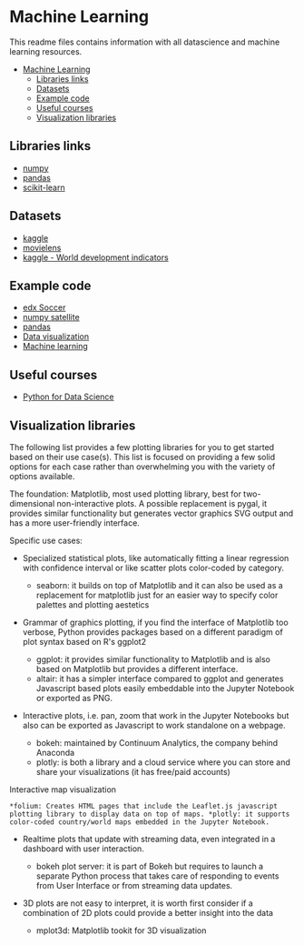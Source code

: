 # Machine Learning

This readme files contains information with all datascience and machine learning resources.

- [Machine Learning](#machine-learning)
  - [Libraries links](#libraries-links)
  - [Datasets](#datasets)
  - [Example code](#example-code)
  - [Useful courses](#useful-courses)
  - [Visualization libraries](#visualization-libraries)

## Libraries links

- [numpy](https://numpy.org/)
- [pandas](https://pandas.pydata.org/)
- [scikit-learn](https://scikit-learn.org/stable/)

## Datasets

- [kaggle](https://www.kaggle.com/)
- [movielens](https://grouplens.org/datasets/movielens/)
- [kaggle - World development indicators](https://www.kaggle.com/worldbank/world-development-indicators)

## Example code
- [edx Soccer](https://prod-edxapp.edx-cdn.org/assets/courseware/v1/51bc9c62d2a4c9a03140fe521b069753/asset-v1:UCSanDiegoX+DSE200x+3T2019+type@asset+block/Week-1-Intro-new.zip)
- [numpy satellite](https://prod-edxapp.edx-cdn.org/assets/courseware/v1/fd97cfcb5daf0402e3332ea4b2bf69c2/asset-v1:UCSanDiegoX+DSE200x+3T2019+type@asset+block/numpy_satellite.zip)
- [pandas](https://prod-edxapp.edx-cdn.org/assets/courseware/v1/86226f41b3024393240da79c79bea504/asset-v1:UCSanDiegoX+DSE200x+3T2019+type@asset+block/Week-4-Pandas.zip)
- [Data visualization](https://prod-edxapp.edx-cdn.org/assets/courseware/v1/07fdbcdcf18fa306bdbb042f64132f09/asset-v1:UCSanDiegoX+DSE200x+3T2019+type@asset+block/Week5-Visualization.zip)
- [Machine learning](https://prod-edxapp.edx-cdn.org/assets/courseware/v1/67715bdd21eebbb26a95b1b3cc4a6684/asset-v1:UCSanDiegoX+DSE200x+3T2019+type@asset+block/Week-7-MachineLearning.zip)

## Useful courses

- [Python for Data Science](https://www.edx.org/course/python-for-data-science-3)

## Visualization libraries

The following list provides a few plotting libraries for you to get started based on their use case(s).  This list is focused on providing a few solid options for each case rather than overwhelming you with the variety of options available.

The foundation: Matplotlib, most used plotting library, best for two-dimensional non-interactive plots. A possible replacement is pygal, it provides similar functionality but generates vector graphics SVG output and has a more user-friendly interface.

Specific use cases:

- Specialized statistical plots, like automatically fitting a linear regression with confidence interval or like scatter plots color-coded by category.

  - seaborn: it builds on top of Matplotlib and it can also be used as a replacement for matplotlib just for an easier way to specify color palettes and plotting aestetics
  
- Grammar of graphics plotting, if you find the interface of Matplotlib too verbose, Python provides packages based on a different paradigm of plot syntax based on R's ggplot2

    - ggplot: it provides similar functionality to Matplotlib and is also based on Matplotlib but provides a different interface.
    - altair: it has a simpler interface compared to ggplot and generates Javascript based plots easily embeddable into the Jupyter Notebook or exported as PNG.
  
- Interactive plots, i.e. pan, zoom that work in the Jupyter Notebooks but also can be exported as Javascript to work standalone on a webpage.

    - bokeh: maintained by Continuum Analytics, the company behind Anaconda
    - plotly: is both a library and a cloud service where you can store and share your visualizations (it has free/paid accounts)

Interactive map visualization

    *folium: Creates HTML pages that include the Leaflet.js javascript plotting library to display data on top of maps. *plotly: it supports color-coded country/world maps embedded in the Jupyter Notebook.

- Realtime plots that update with streaming data, even integrated in a dashboard with user interaction.

    - bokeh plot server: it is part of Bokeh but requires to launch a separate Python process that takes care of responding to events from User Interface or from streaming data updates.

- 3D plots are not easy to interpret, it is worth first consider if a combination of 2D plots could provide a better insight into the data

    - mplot3d: Matplotlib tookit for 3D visualization